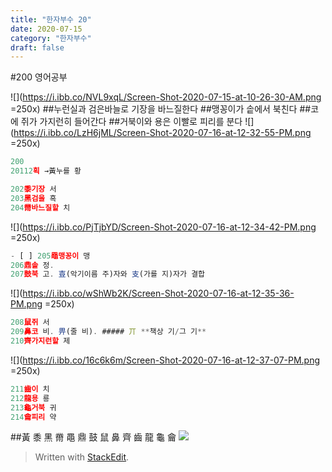 ```yaml
---
title: "한자부수 20"
date: 2020-07-15
category: "한자부수"
draft: false
---
```

#200 영어공부

![](https://i.ibb.co/NVL9xqL/Screen-Shot-2020-07-15-at-10-26-30-AM.png =250x)
##누런실과 검은바늘로 기장을 바느질한다
##맹꽁이가 솥에서 북친다
##코에 쥐가 가지런히 들어간다
##거북이와 용은 이빨로 피리를 분다
![](https://i.ibb.co/LzH6jML/Screen-Shot-2020-07-16-at-12-32-55-PM.png =250x)
```js
200
20112획 →黃누를 황

202黍기장 서
203黑검을 흑
204黹바느질할 치
```
![](https://i.ibb.co/PjTjbYD/Screen-Shot-2020-07-16-at-12-34-42-PM.png =250x)
```js
- [ ] 205黽맹꽁이 맹
206鼎솥 정.  
207鼓북 고. 壴(악기이름 주)자와 支(가를 지)자가 결합
```
![](https://i.ibb.co/wShWb2K/Screen-Shot-2020-07-16-at-12-35-36-PM.png =250x)
```js
208鼠쥐 서
209鼻코 비. 畀(줄 비). ##### 丌 **책상 기/그 기**
210齊가지런할 제
```
![](https://i.ibb.co/16c6k6m/Screen-Shot-2020-07-16-at-12-37-07-PM.png =250x)
```js
211齒이 치
212龍용 룡
213龜거북 귀
214龠피리 약
```
##黃 黍 黑 黹 黽 鼎 鼓 鼠 鼻 齊 齒 龍 龜 龠
![](https://i.ibb.co/YtMDpMJ/200.png)

> Written with [StackEdit](https://stackedit.io/).
<!--stackedit_data:
eyJoaXN0b3J5IjpbLTI0MDgxMjYwMSwxOTg4OTQ4MiwtMTAzND
c1MDUxNSw5MjA5OTMwNjEsLTEzNzQ1NjU0LDY4NzQzODM4NCwt
MTQ0NjQ1NjcwN119
-->